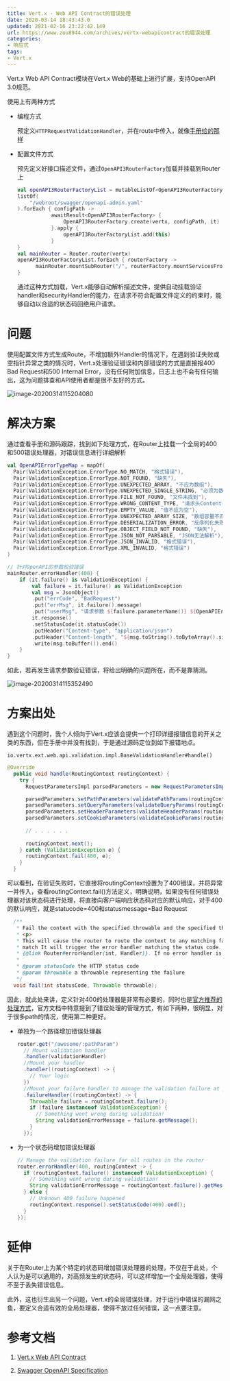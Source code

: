 ```yaml
---
title: Vert.x - Web API Contract的错误处理
date: 2020-03-14 18:43:43.0
updated: 2021-02-16 23:22:42.149
url: https://www.zou8944.com/archives/vertx-webapicontract的错误处理
categories: 
- 响应式
tags: 
- Vert.x
---
```




Vert.x Web API Contract模块在Vert.x Web的基础上进行扩展，支持OpenAPI 3.0规范。

使用上有两种方式

- 编程方式

  预定义`HTTPRequestValidationHandler`，并在route中传入，就像[手册给的那样](https://vertx.io/docs/vertx-web-api-contract/java/)

- 配置文件方式

  预先定义好接口描述文件，通过`OpenAPI3RouterFactory`加载并挂载到Router上

  <!-- more -->

  ```kotlin
  val openAPI3RouterFactoryList = mutableListOf<OpenAPI3RouterFactory>()
  listOf(
      "/webroot/swagger/openapi-admin.yaml"
  ).forEach { configPath ->
             awaitResult<OpenAPI3RouterFactory> {
                 OpenAPI3RouterFactory.create(vertx, configPath, it)
             }.apply {
                 openAPI3RouterFactoryList.add(this)
             }
  }
  val mainRouter = Router.router(vertx)
  openAPI3RouterFactoryList.forEach { routerFactory ->
        mainRouter.mountSubRouter("/", routerFactory.mountServicesFromExtensions()..router)
  }
  ```

  通过这种方式加载，Vert.x能够自动解析描述文件，提供自动挂载验证handler和securityHandler的能力，在请求不符合配置文件定义的约束时，能够自动以合适的状态码回绝用户请求。

# 问题

使用配置文件方式生成Route，不增加额外Handler的情况下，在遇到验证失败或空指针异常之类的情况时，Vert.x处理验证错误和内部错误的方式是直接报400 Bad Request和500 Internal Error，没有任何附加信息，日志上也不会有任何输出，这为问题排查和API使用者都是很不友好的方式。

![image-20200314115204080](https://www.tapd.cn/tfl/pictures/202003/tapd_61207716_1584160209_25.png)

# 解决方案

通过查看手册和源码跟踪，找到如下处理方式，在Router上挂载一个全局的400和500错误处理器，对错误信息进行详细解析

```kotlin
val OpenAPIErrorTypeMap = mapOf(
  Pair(ValidationException.ErrorType.NO_MATCH, "格式错误"),
  Pair(ValidationException.ErrorType.NOT_FOUND, "缺失"),
  Pair(ValidationException.ErrorType.UNEXPECTED_ARRAY, "不应为数组"),
  Pair(ValidationException.ErrorType.UNEXPECTED_SINGLE_STRING, "必须为数组"),
  Pair(ValidationException.ErrorType.FILE_NOT_FOUND, "文件未找到"),
  Pair(ValidationException.ErrorType.WRONG_CONTENT_TYPE, "请求头Content-Type错误"),
  Pair(ValidationException.ErrorType.EMPTY_VALUE, "值不应为空"),
  Pair(ValidationException.ErrorType.UNEXPECTED_ARRAY_SIZE, "数组容量不匹配"),
  Pair(ValidationException.ErrorType.DESERIALIZATION_ERROR, "反序列化失败"),
  Pair(ValidationException.ErrorType.OBJECT_FIELD_NOT_FOUND, "缺失"),
  Pair(ValidationException.ErrorType.JSON_NOT_PARSABLE, "JSON无法解析"),
  Pair(ValidationException.ErrorType.JSON_INVALID, "格式错误"),
  Pair(ValidationException.ErrorType.XML_INVALID, "格式错误")
)

// 针对OpenAPI的参数校验错误
mainRouter.errorHandler(400) {
    if (it.failure() is ValidationException) {
        val failure = it.failure() as ValidationException
        val msg = JsonObject()
        .put("errCode", "BadRequest")
        .put("errMsg", it.failure().message)
        .put("userMsg", "请求参数 ${failure.parameterName()} ${OpenAPIErrorTypeMap[failure.type()]}")
        it.response()
        .setStatusCode(it.statusCode())
        .putHeader("Content-type", "application/json")
        .putHeader("Content-length", "${msg.toString().toByteArray().size}")
        .write(msg.toBuffer()).end()
    }
}
```

如此，若再发生请求参数验证错误，将给出明确的问题所在，而不是靠猜测。

![image-20200314115352490](https://www.tapd.cn/tfl/pictures/202003/tapd_61207716_1584160224_3.png)

# 方案出处

遇到这个问题时，我个人倾向于Vert.x应该会提供一个打印详细报错信息的开关之类的东西，但在手册中并没有找到，于是通过源码定位到如下报错地点。

`io.vertx.ext.web.api.validation.impl.BaseValidationHandler#handle()`

```java
@Override
  public void handle(RoutingContext routingContext) {
    try {
      RequestParametersImpl parsedParameters = new RequestParametersImpl();

      parsedParameters.setPathParameters(validatePathParams(routingContext));
      parsedParameters.setQueryParameters(validateQueryParams(routingContext));
      parsedParameters.setHeaderParameters(validateHeaderParams(routingContext));
      parsedParameters.setCookieParameters(validateCookieParams(routingContext));
      
      // . . . . . .
      
      routingContext.next();
    } catch (ValidationException e) {
      routingContext.fail(400, e);
    }
  }
```

可以看到，在验证失败时，它直接将routingContext设置为了400错误，并将异常一并传入，查看routingContext.fail()方法定义，明确说明，如果没有任何错误处理器对该状态码进行处理，将直接向客户端响应状态码对应的默认响应，对于400的默认响应，就是statucode=400和statusmessage=Bad Request

```java
  /**
   * Fail the context with the specified throwable and the specified the status code.
   * <p>
   * This will cause the router to route the context to any matching failure handlers for the request. If no failure handlers
   * match It will trigger the error handler matching the status code. You can define such error handler with
   * {@link Router#errorHandler(int, Handler)}. If no error handler is not defined, It will send a default failure response with provided status code.
   *
   * @param statusCode the HTTP status code
   * @param throwable a throwable representing the failure
   */
  void fail(int statusCode, Throwable throwable);
```

因此，就此处来讲，定义针对400的处理器是非常有必要的，同时也是[官方推荐的处理方式](https://vertx.io/docs/vertx-web-api-contract/java/)，官方文档中特意提到了错误处理的管理方式，有如下两种，很明显，对于很多path的情况，使用第二种更好。

- 单独为一个路径增加错误处理器

  ```java
  router.get("/awesome/:pathParam")
    // Mount validation handler
    .handler(validationHandler)
    //Mount your handler
    .handler((routingContext) -> {
      // Your logic
    })
    //Mount your failure handler to manage the validation failure at path level
    .failureHandler((routingContext) -> {
      Throwable failure = routingContext.failure();
      if (failure instanceof ValidationException) {
        // Something went wrong during validation!
        String validationErrorMessage = failure.getMessage();
      }
    });
  ```

- 为一个状态码增加错误处理器

  ```java
  // Manage the validation failure for all routes in the router
  router.errorHandler(400, routingContext -> {
    if (routingContext.failure() instanceof ValidationException) {
      // Something went wrong during validation!
      String validationErrorMessage = routingContext.failure().getMessage();
    } else {
      // Unknown 400 failure happened
      routingContext.response().setStatusCode(400).end();
    }
  });
  ```

# 延伸

关于在Router上为某个特定的状态码增加错误处理器的处理，不仅在于此处，个人认为是可以通用的，对高频发生的状态码，可以这样增加一个全局处理器，使得不至于丢失错误信息。

此外，这也衍生出另一个问题，Vert.x的全局错误处理，对于运行中错误的漏网之鱼，要定义合适有效的全局处理器，使得不放过任何错误，这一点要注意。

# 参考文档

1. [Vert.x Web API Contract](https://vertx.io/docs/vertx-web-api-contract/java/)

2. [Swagger OpenAPI Specification](https://swagger.io/specification/)